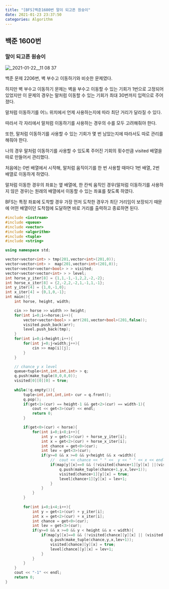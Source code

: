 ```yaml
---
title: "[BFS]백준1600번 말이 되고픈 원숭이"
date: 2021-01-23 23:37:50
categories: Algorithm
---
```



## 백준 1600번

### 말이 되고픈 원숭이

![_2021-01-22__11 08 37](https://user-images.githubusercontent.com/55180768/105584850-e1a37280-5dd3-11eb-8394-2e1599a55ddc.png)


백준 문제 2206번, 벽 부수고 이동하기와 비슷한 문제였다. 

하지만 벽 부수고 이동하기 문제는 벽을 부수고 이동할 수 있는 기회가 1번으로 고정되어 있었지만 이 문제의 경우는 말처럼 이동할 수 있는 기회가 최대 30번까지 입력으로 주어졌다. 

말처럼 이동하기를 어느 위치에서 언제 사용하는지에 따라 최단 거리가 달라질 수 있다. 

따라서 각 자리에서 말처럼 이동하기를 사용하는 경우의 수를 모두 고려해줘야 한다. 

또한, 말처럼 이동하기를 사용할 수 있는 기회가 몇 번 남았는지에 따라서도 따로 관리를 해줘야 한다. 

나의 경우 말처럼 이동하기를 사용할 수 있도록 주어진 기회의 횟수만큼 visited 배열을 따로 만들어서 관리했다. 

처음에는 0번 배열에서 시작해, 말처럼 움직이기를 한 번 사용할 때마다 1번 배열, 2번 배열로 이동하게 하였다. 

말처럼 이동한 경우의 좌표는 옆 배열에, 한 칸씩 움직인 경우(말처럼 이동하기를 사용하지 않은 경우)는 원래의 배열에서 이동할 수 있는 좌표를 찾도록 하였다. 

BFS는 특정 좌표에 도착할 경우 가장 먼저 도착한 경우가 최단 거리임이 보장되기 때문에 어떤 배열이던 도착점에 도달하면 바로 거리를 출력하고 종료하면 된다. 

```cpp
#include <iostream>
#include <queue>
#include <vector>
#include <algorithm>
#include <tuple>
#include <string>

using namespace std;

vector<vector<int> > tmp(201,vector<int>(201,0));
vector<vector<int> >  map(201,vector<int>(201,0));
vector<vector<vector<bool> > > visited;
vector<vector<vector<int> > > level;
int horse_y_iter[8] = {1,1,-1,-1,2,2,-2,-2};
int horse_x_iter[8] = {2,-2,2,-2,1,-1,1,-1};
int y_iter[4] = {1,0,-1,0};
int x_iter[4] = {0,1,0,-1};
int main(){
    int horse, height, width;

    cin >> horse >> width >> height;
    for(int i=0;i<=horse;i++){
        vector<vector<bool> > arr(201,vector<bool>(201,false));
        visited.push_back(arr);
        level.push_back(tmp);
    }
    for(int i=0;i<height;i++){
        for(int j=0;j<width;j++){
            cin >> map[i][j];
        }
    }

    // chance y x level
    queue<tuple<int,int,int,int> > q; 
    q.push(make_tuple(0,0,0,0));
    visited[0][0][0] = true;
    
    while(!q.empty()){
        tuple<int,int,int,int> cur = q.front();
        q.pop();
        if(get<1>(cur) == height-1 && get<2>(cur) == width-1){
            cout << get<3>(cur) << endl;
            return 0;
        }

        if(get<0>(cur) < horse){ 
            for(int i=0;i<8;i++){
                int y = get<1>(cur) + horse_y_iter[i];
                int x = get<2>(cur) + horse_x_iter[i];
                int chance = get<0>(cur);
                int lev = get<3>(cur); 
                if(y>=0 && x >=0 && y<height && x <width){
                    //  cout << chance << " " <<  y << " " << x << endl;
                    if(map[y][x]==0 && (!visited[chance+1][y][x] ||(visited[chance+1][y][x] && level[chance+1][y][x]>lev+1))){
                        q.push(make_tuple(chance+1,y,x,lev+1));
                        visited[chance+1][y][x] = true;
                        level[chance+1][y][x] = lev+1;
                    }
                }
            }
        }
        
        for(int i=0;i<4;i++){
            int y = get<1>(cur) + y_iter[i];
            int x = get<2>(cur) + x_iter[i];
            int chance = get<0>(cur);
            int lev = get<3>(cur);
            if(y>=0 && x >=0 && y < height && x < width){
                if(map[y][x]==0 && (!visited[chance][y][x] || (visited[chance][y][x] && level[chance][y][x] > lev+1))){
                    q.push(make_tuple(chance,y,x,lev+1));
                    visited[chance][y][x] = true;
                    level[chance][y][x] = lev+1;
                }
            }
        }
    }
    cout << "-1" << endl;
    return 0;
}
```
